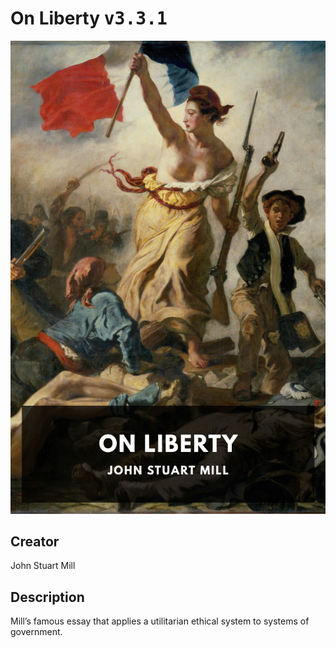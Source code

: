 
# On Liberty <kbd>v3.3.1</kbd>

<center>
  <img src="./cover-1024.jpg"/>
</center>

## Creator
John Stuart Mill

## Description
Mill’s famous essay that applies a utilitarian ethical system to systems of government.
